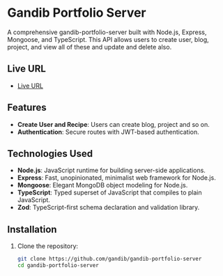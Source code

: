# Gandib Portfolio Server

A comprehensive gandib-portfolio-server built with Node.js, Express, Mongoose, and TypeScript. This API allows users to create user, blog, project, and view all of these and update and delete also.

## Live URL

- [Live URL](https://gandib-portfolio-server.vercel.app/)

## Features

- **Create User and Recipe**: Users can create blog, project and so on.
- **Authentication**: Secure routes with JWT-based authentication.

## Technologies Used

- **Node.js**: JavaScript runtime for building server-side applications.
- **Express**: Fast, unopinionated, minimalist web framework for Node.js.
- **Mongoose**: Elegant MongoDB object modeling for Node.js.
- **TypeScript**: Typed superset of JavaScript that compiles to plain JavaScript.
- **Zod**: TypeScript-first schema declaration and validation library.

## Installation

1. Clone the repository:

   ```bash
   git clone https://github.com/gandib/gandib-portfolio-server
   cd gandib-portfolio-server
   ```
